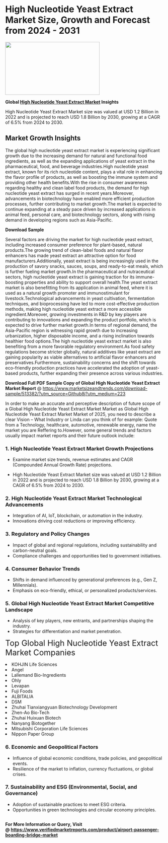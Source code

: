 <H1>High Nucleotide Yeast Extract Market Size, Growth and Forecast from 2024 - 2031</H1><img class="aligncenter size-medium wp-image-584254" src="https://thirdeyenews.in/wp-content/uploads/2024/09/Global-Market-Research-300x168.jpeg" alt="" width="300" height="168" /><p><strong>Global&nbsp;<a href="https://www.marketsizeandtrends.com/download-sample/513382/?utm_source=Github8j?utm_medium=223">High Nucleotide Yeast Extract Market</a> Insights</strong></p><p>High Nucleotide Yeast Extract Market size was valued at USD 1.2 Billion in 2022 and is projected to reach USD 1.8 Billion by 2030, growing at a CAGR of 6.5% from 2024 to 2030.</p><p><h2>Market Growth Insights</h2> <p>The global high nucleotide yeast extract market is experiencing significant growth due to the increasing demand for natural and functional food ingredients, as well as the expanding applications of yeast extract in the pharmaceutical, food, and beverage industries.High nucleotide yeast extract, known for its rich nucleotide content, plays a vital role in enhancing the flavor profile of products, as well as boosting the immune system and providing other health benefits.With the rise in consumer awareness regarding healthy and clean label food products, the demand for high nucleotide yeast extract has surged in recent years.Moreover, advancements in biotechnology have enabled more efficient production processes, further contributing to market growth.The market is expected to continue expanding at a steady pace driven by increased applications in animal feed, personal care, and biotechnology sectors, along with rising demand in developing regions such as Asia-Pacific.</p> <p><strong>Download Sample</strong></p> <p>Several factors are driving the market for high nucleotide yeast extract, including increased consumer preference for plant-based, natural products.The growing trend of clean-label foods and natural flavor enhancers has made yeast extract an attractive option for food manufacturers.Additionally, yeast extract is being increasingly used in the production of savory snacks, sauces, soups, and ready-to-eat meals, which is further fueling market growth.In the pharmaceutical and nutraceutical sectors, high nucleotide yeast extract is gaining traction for its immune-boosting properties and ability to support overall health.The yeast extract market is also benefitting from its application in animal feed, where it is used as a natural growth promoter and immunostimulant for livestock.Technological advancements in yeast cultivation, fermentation techniques, and bioprocessing have led to more cost-effective production methods, making high nucleotide yeast extract a more accessible ingredient.Moreover, growing investments in R&D by key players are contributing to innovations and expanding the product portfolio, which is expected to drive further market growth.In terms of regional demand, the Asia-Pacific region is witnessing rapid growth due to increasing urbanization, higher disposable income, and a rising inclination towards healthier food options.The high nucleotide yeast extract market is also benefiting from a more favorable regulatory environment.As food safety regulations become stricter globally, natural additives like yeast extract are gaining popularity as viable alternatives to artificial flavor enhancers and preservatives.Furthermore, sustainability concerns and the shift towards eco-friendly production practices have accelerated the adoption of yeast-based products, further expanding their presence across various industries.<p><span class=""><strong>Download Full PDF Sample Copy of Global High Nucleotide Yeast Extract Market Report</strong> @ <a href="https://www.marketsizeandtrends.com/download-sample/513382/?utm_source=Github8j?utm_medium=223" target="_blank">https://www.marketsizeandtrends.com/download-sample/513382/?utm_source=Github8j?utm_medium=223</a></span></p><p>In order to make an accurate and perceptive description of future scope of a Global&nbsp;High Nucleotide Yeast Extract Market Market as Global&nbsp;High Nucleotide Yeast Extract Market Market of 2025, you need to describe a clear Vision &ndash; What Industry or Linda can you think of for example: Quote from a Technology, healthcare, automotive, renewable energy, name the market you are Reffering to.However, some general trends and factors usually impact market reports and their future outlook include:</p><h3>1.&nbsp;<strong>High Nucleotide Yeast Extract Market Growth Projections</strong></h3><ul><li>Examine market size trends, revenue estimates and CAGR (Compounded Annual Growth Rate) projections.</li><li><p>High Nucleotide Yeast Extract Market size was valued at USD 1.2 Billion in 2022 and is projected to reach USD 1.8 Billion by 2030, growing at a CAGR of 6.5% from 2024 to 2030.</p></li></ul><h3>2.&nbsp;<strong>High Nucleotide Yeast Extract Market Technological Advancements</strong></h3><ul><li>Integration of AI, IoT, blockchain, or automation in the industry.</li><li>Innovations driving cost reductions or improving efficiency.</li></ul><h3>3.&nbsp;<strong>Regulatory and Policy Changes</strong></h3><ul><li>Impact of global and regional regulations, including sustainability and carbon-neutral goals.</li><li>Compliance challenges and opportunities tied to government initiatives.</li></ul><h3>4.&nbsp;<strong>Consumer Behavior Trends</strong></h3><ul><li>Shifts in demand influenced by generational preferences (e.g., Gen Z, Millennials).</li><li>Emphasis on eco-friendly, ethical, or personalized products/services.</li></ul><h3>5.&nbsp;<strong>Global High Nucleotide Yeast Extract Market Competitive Landscape</strong></h3><ul><li>Analysis of key players, new entrants, and partnerships shaping the industry.</li><li>Strategies for differentiation and market penetration.</li></ul><p data-pm-slice="1 1 []"><span style="color: inherit; font-family: inherit; font-size: 25px;">Top Global High Nucleotide Yeast Extract Market Companies</span></p><div class="" data-test-id=""><p><li>KOHJIN Life Sciences</li><li> Angel</li><li> Lallemand Bio-Ingredients</li><li> Ohly</li><li> Levapan</li><li> Fuji Foods</li><li> ALBITALIA</li><li> DSM</li><li> Zhuhai Tianxiangyuan Biotechnology Development</li><li> Zhen-Ao Bio-Tech</li><li> Zhuhai Huixuan Biotech</li><li> Nanyang Biotogether</li><li> Mitsubishi Corporation Life Sciences</li><li> Nippon Paper Group</li></p></div><h3>6.&nbsp;<strong>Economic and Geopolitical Factors</strong></h3><ul><li>Influence of global economic conditions, trade policies, and geopolitical events.</li><li>Resilience of the market to inflation, currency fluctuations, or global crises.</li></ul><h3>7.&nbsp;<strong>Sustainability and ESG (Environmental, Social, and Governance)</strong></h3><ul><li>Adoption of sustainable practices to meet ESG criteria.</li><li>Opportunities in green technologies and circular economy principles.</li></ul><h2><strong style="font-size: 14px;">For More Information or Query, Visit @&nbsp;</strong><a style="background-color: #ffffff; font-size: 14px;" href="https://www.marketsizeandtrends.com/report/high-nucleotide-yeast-extract-market/" target="_blank">https://www.verifiedmarketreports.com/product/airport-passenger-boarding-bridge-market</a></h2>